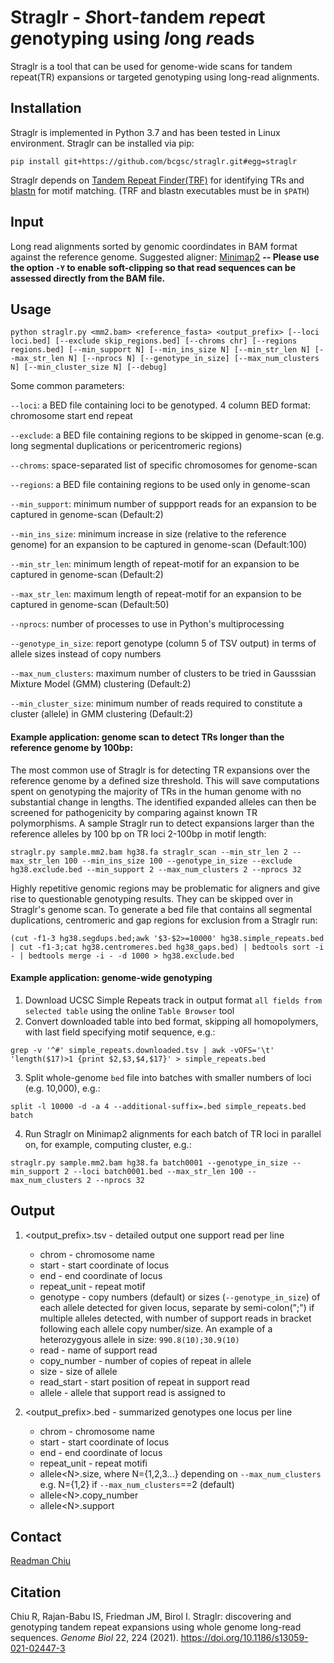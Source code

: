 # Straglr - *S*hort-*t*andem *r*epe*a*t *g*enotyping using *l*ong *r*eads

Straglr is a tool that can be used for genome-wide scans for tandem repeat(TR) expansions or targeted genotyping using long-read alignments.

## Installation
Straglr is implemented in Python 3.7 and has been tested in Linux environment.
Straglr can be installed via pip:

```
pip install git+https://github.com/bcgsc/straglr.git#egg=straglr
```
Straglr depends on [Tandem Repeat Finder(TRF)](https://tandem.bu.edu/trf/trf.html) for identifying TRs and [blastn](https://ftp.ncbi.nlm.nih.gov/blast/executables/blast+/LATEST/) for motif matching. (TRF and blastn executables must be in `$PATH`)

## Input
Long read alignments sorted by genomic coordindates in BAM format against the reference genome. Suggested aligner: [Minimap2](https://github.com/lh3/minimap2) **-- Please use the option `-Y` to enable soft-clipping so that read sequences can be assessed directly from the BAM file.** 

## Usage
```
python straglr.py <mm2.bam> <reference_fasta> <output_prefix> [--loci loci.bed] [--exclude skip_regions.bed] [--chroms chr] [--regions regions.bed] [--min_support N] [--min_ins_size N] [--min_str_len N] [--max_str_len N] [--nprocs N] [--genotype_in_size] [--max_num_clusters N] [--min_cluster_size N] [--debug]
```

Some common parameters:

`--loci`: a BED file containing loci to be genotyped. 4 column BED format: chromosome start end repeat

`--exclude`: a BED file containing regions to be skipped in genome-scan (e.g. long segmental duplications or pericentromeric regions) 

`--chroms`: space-separated list of specific chromosomes for genome-scan

`--regions`: a BED file containing regions to be used only in genome-scan

`--min_support`: minimum number of suppport reads for an expansion to be captured in genome-scan (Default:2)

`--min_ins_size`: minimum increase in size (relative to the reference genome) for an expansion to be captured in genome-scan (Default:100)

`--min_str_len`: minimum length of repeat-motif for an expansion to be captured in genome-scan (Default:2)

`--max_str_len`: maximum length of repeat-motif for an expansion to be captured in genome-scan (Default:50)

`--nprocs`: number of processes to use in Python's multiprocessing

`--genotype_in_size`: report genotype (column 5 of TSV output) in terms of allele sizes instead of copy numbers

`--max_num_clusters`: maximum number of clusters to be tried in Gausssian Mixture Model (GMM) clustering (Default:2)

`--min_cluster_size`: minimum number of reads required to constitute a cluster (allele) in GMM clustering (Default:2)

#### Example application: genome scan to detect TRs longer than the reference genome by 100bp:
The most common use of Straglr is for detecting TR expansions over the reference genome by a defined size threshold. This will save computations spent on genotyping the majority of TRs in the human genome with no substantial change in lengths. The identified expanded alleles can then be screened for pathogenicity by comparing against known TR polymorphisms. A sample Straglr run to detect expansions larger than the reference alleles by 100 bp on TR loci 2-100bp in motif length:
```
straglr.py sample.mm2.bam hg38.fa straglr_scan --min_str_len 2 --max_str_len 100 --min_ins_size 100 --genotype_in_size --exclude hg38.exclude.bed --min_support 2 --max_num_clusters 2 --nprocs 32
```
Highly repetitive genomic regions may be problematic for aligners and give rise to questionable genotyping results. They can be skipped over in Straglr's genome scan. To generate a bed file that contains all segmental duplications, centromeric and gap regions for exclusion from a Straglr run:
```
(cut -f1-3 hg38.segdups.bed;awk '$3-$2>=10000' hg38.simple_repeats.bed | cut -f1-3;cat hg38.centromeres.bed hg38_gaps.bed) | bedtools sort -i - | bedtools merge -i - -d 1000 > hg38.exclude.bed
```

#### Example application: genome-wide genotyping
1. Download UCSC Simple Repeats track in output format `all fields from selected table` using the online `Table Browser` tool
2. Convert downloaded table into bed format, skipping all homopolymers, with last field specifying motif sequence, e.g.:
```
grep -v '^#' simple_repeats.downloaded.tsv | awk -vOFS='\t' 'length($17)>1 {print $2,$3,$4,$17}' > simple_repeats.bed
```
3. Split whole-genome `bed` file into batches with smaller numbers of loci (e.g. 10,000), e.g.:
```
split -l 10000 -d -a 4 --additional-suffix=.bed simple_repeats.bed batch
```
4. Run Straglr on Minimap2 alignments for each batch of TR loci in parallel on, for example, computing cluster, e.g.:
```
straglr.py sample.mm2.bam hg38.fa batch0001 --genotype_in_size --min_support 2 --loci batch0001.bed --max_str_len 100 --max_num_clusters 2 --nprocs 32
```

## Output
1. \<output_prefix>.tsv - detailed output one support read per line 
	* chrom - chromosome name
	* start - start coordinate of locus
	* end - end coordinate of locus
	* repeat_unit - repeat motif
	* genotype - copy numbers (default) or sizes (`--genotype_in_size`) of each allele detected for given locus, separate by semi-colon(";") if multiple alleles detected, with number of support reads in bracket following each allele copy number/size. An example of a heterozygyous allele in size: `990.8(10);30.9(10)`
	* read - name of support read
	* copy_number - number of copies of repeat in allele
	* size - size of allele
	* read_start - start position of repeat in support read
	* allele - allele that support read is assigned to

2. \<output_prefix>.bed - summarized genotypes one locus per line
	* chrom - chromosome name
	* start - start coordinate of locus
	* end - end coordinate of locus
	* repeat_unit - repeat motifi
	* allele\<N>.size, where N={1,2,3...} depending on `--max_num_clusters` e.g. N={1,2} if `--max_num_clusters`==2 (default)
	* allele\<N>.copy_number
	* allele\<N>.support

## Contact
[Readman Chiu](mailto:rchiu@bcgsc.ca)

## Citation
Chiu R, Rajan-Babu IS, Friedman JM, Birol I. Straglr: discovering and genotyping tandem repeat expansions using whole genome long-read sequences. *Genome Biol* 22, 224 (2021). https://doi.org/10.1186/s13059-021-02447-3

